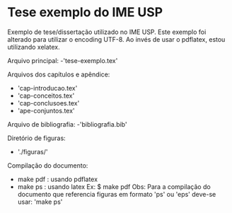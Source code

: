 # Tese exemplo do IME USP 

Exemplo de tese/dissertação utilizado no IME USP. Este exemplo foi alterado para utilizar o encoding UTF-8. Ao invés de usar o pdflatex, estou utilizando xelatex.


Arquivo principal: 
  -'tese-exemplo.tex'

Arquivos dos capítulos e apêndice:
  - 'cap-introducao.tex'
  - 'cap-conceitos.tex'
  - 'cap-conclusoes.tex'
  - 'ape-conjuntos.tex'

Arquivo de bibliografia: 
  -'bibliografia.bib'

Diretório de figuras: 
  - './figuras/'
  
Compilação do documento:
  - make pdf : usando pdflatex
  - make ps  : usando latex
  Ex:
      $ make pdf
  Obs: Para a compilação do documento que referencia figuras em formato 'ps' ou
       'eps' deve-se usar: 'make ps'
